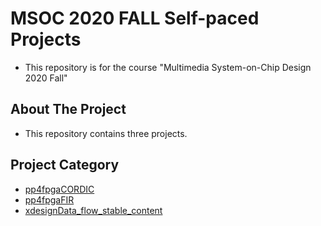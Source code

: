 # MSOC 2020 FALL Self-paced Projects
* This repository is for the course "Multimedia System-on-Chip Design 2020 Fall"

<!-- ABOUT THE PROJECT -->
## About The Project
* This repository contains three projects.

## Project Category
* [pp4fpgaCORDIC](https://github.com/b04901080/2020FALL_MSOC/tree/main/pp4fpgaCORDIC)
* [pp4fpgaFIR](https://github.com/b04901080/2020FALL_MSOC/tree/main/pp4fpgaFIR)
* [xdesignData_flow_stable_content](https://github.com/b04901080/2020FALL_MSOC/tree/main/xdesignData_flow_stable_content)


